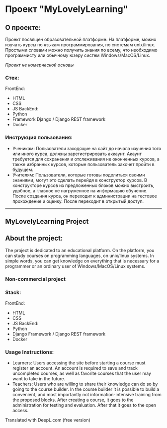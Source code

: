 # Проект "MyLovelyLearning"

## О проекте:
Проект посвящен образовательной платформе. На платформе, можно изучать курсы по языкам программирования, по системам unix/linux. Простыми словами можно получить знания по всему, что необходимо программисту или обычному юзеру систем Windows/MacOS/Linux.

*Проект не комерческой основы*
### Стек:
FrontEnd:
- HTML
- CSS
- JS
BackEnd:
- Python 
- Framework Django / Django REST framework
- Docker
### Инструкция пользования:
* Ученикам:
Пользователи заходящие на сайт до начала изучения того или иного курса, должны зарегистрировать аккаунт. Акаунт требуется для сохранения и отслеживания не оконченных курсов, а также избранных курсов, которые пользователь захочет пройти в будущем.
* Учителям:
Пользователи, которые готовы поделиться своими знаниями, могут это сделать перейдя в конструктор курсов. В конструкторе курсов из предложенных блоков можно выстроить, удобное, а главное не нагруженное на информацию обучение. После создания курса, он переходит к администрации на тестовое прохождение и оценку. После переходит в открытый доступ.

---------------------------------------------------------
## MyLovelyLearning Project ##

## About the project:
The project is dedicated to an educational platform. On the platform, you can study courses on programming languages, on unix/linux systems. In simple words, you can get knowledge on everything that is necessary for a programmer or an ordinary user of Windows/MacOS/Linux systems.

### Non-commercial project ###
### Stack:
FrontEnd:
- HTML
- CSS
- JS
BackEnd:
- Python 
- Django Framework / Django REST framework
- Docker
### Usage Instructions:
* Learners:
Users accessing the site before starting a course must register an account. An account is required to save and track uncompleted courses, as well as favorite courses that the user may want to take in the future.
* Teachers:
Users who are willing to share their knowledge can do so by going to the course builder. In the course builder it is possible to build a convenient, and most importantly not information-intensive training from the proposed blocks. After creating a course, it goes to the administration for testing and evaluation. After that it goes to the open access.

Translated with DeepL.com (free version)